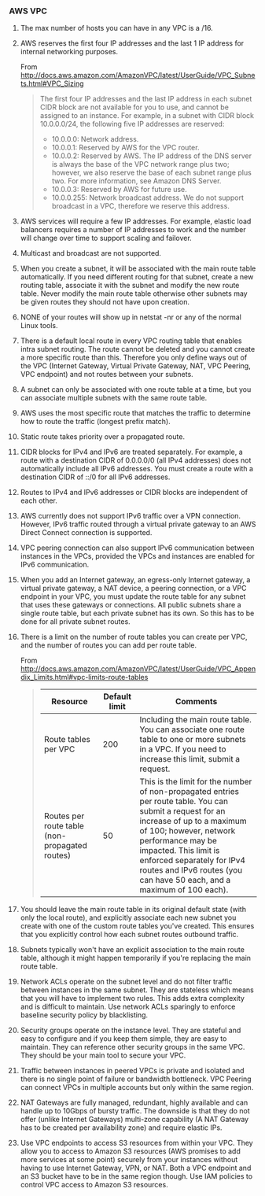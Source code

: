 ### AWS VPC

1. The max number of hosts you can have in any VPC is a /16. 

2. AWS reserves the first four IP addresses and the last 1 IP address for internal networking purposes. 

	From http://docs.aws.amazon.com/AmazonVPC/latest/UserGuide/VPC_Subnets.html#VPC_Sizing

	> The first four IP addresses and the last IP address in each subnet CIDR block are not available for you to use, and cannot be assigned to an instance. For example, in a subnet with CIDR block 10.0.0.0/24, the following five IP addresses are reserved:
	>
	>  * 10.0.0.0: Network address.
	>  * 10.0.0.1: Reserved by AWS for the VPC router.
	>  * 10.0.0.2: Reserved by AWS. The IP address of the DNS server is always the base of the VPC network range plus two; however, we  also reserve the base of each subnet range plus two. For more information, see Amazon DNS Server.
	>  * 10.0.0.3: Reserved by AWS for future use.
	>  * 10.0.0.255: Network broadcast address. We do not support broadcast in a VPC, therefore we reserve this address.

3. AWS services will require a few IP addresses. For example, elastic load balancers requires a number of IP addresses to work and the number will change over time to support scaling and failover.

4. Multicast and broadcast are not supported.

5. When you create a subnet, it will be associated with the main route table automatically. If you need different routing for that subnet, create a new routing table, associate it with the subnet and modify the new route table. Never modify the main route table otherwise other subnets may be given routes they should not have upon creation.

6. NONE of your routes will show up in netstat -nr or any of the normal Linux tools.

7. There is a default local route in every VPC routing table that enables intra subnet routing. The route cannot be deleted and you cannot create a more specific route than this. Therefore you only define ways out of the VPC (Internet Gateway, Virtual Private Gateway, NAT, VPC Peering, VPC endpoint) and not routes between your subnets.

8. A subnet can only be associated with one route table at a time, but you can associate multiple subnets with the same route table.

9. AWS uses the most specific route that matches the traffic to determine how to route the traffic (longest prefix match).

10. Static route takes priority over a propagated route.

11. CIDR blocks for IPv4 and IPv6 are treated separately. For example, a route with a destination CIDR of 0.0.0.0/0 (all IPv4 addresses) does not automatically include all IPv6 addresses. You must create a route with a destination CIDR of ::/0 for all IPv6 addresses.

12. Routes to IPv4 and IPv6 addresses or CIDR blocks are independent of each other.

13. AWS currently does not support IPv6 traffic over a VPN connection. However, IPv6 traffic routed through a virtual private gateway to an AWS Direct Connect connection is supported.

14. VPC peering connection can also support IPv6 communication between instances in the VPCs, provided the VPCs and instances are enabled for IPv6 communication.

15. When you add an Internet gateway, an egress-only Internet gateway, a virtual private gateway, a NAT device, a peering connection, or a VPC endpoint in your VPC, you must update the route table for any subnet that uses these gateways or connections. All public subnets share a single route table, but each private subnet has its own. So this has to be done for all private subnet routes.

16. There is a limit on the number of route tables you can create per VPC, and the number of routes you can add per route table. 

	From http://docs.aws.amazon.com/AmazonVPC/latest/UserGuide/VPC_Appendix_Limits.html#vpc-limits-route-tables

	> |Resource|Default limit|Comments|
	> |--------|-------------|--------|
	> |Route tables per VPC|200|Including the main route table. You can associate one route table to one or more subnets in a VPC. If you need to increase this limit, submit a request.|
	> |Routes per route table (non-propagated routes)|50|This is the limit for the number of non-propagated entries per route table. You can submit a request for an increase of up to a maximum of 100; however, network performance may be impacted. This limit is enforced separately for IPv4 routes and IPv6 routes (you can have 50 each, and a maximum of 100 each).|

17. You should leave the main route table in its original default state (with only the local route), and explicitly associate each new subnet you create with one of the custom route tables you've created. This ensures that you explicitly control how each subnet routes outbound traffic.

18. Subnets typically won't have an explicit association to the main route table, although it might happen temporarily if you're replacing the main route table.

19. Network ACLs operate on the subnet level and do not filter traffic between instances in the same subnet. They are stateless which means that you will have to implement two rules. This adds extra complexity and is difficult to maintain. Use network ACLs sparingly to enforce baseline security policy by blacklisting.

20. Security groups operate on the instance level. They are stateful and easy to configure and if you keep them simple, they are easy to maintain. They can reference other security groups in the same VPC. They should be your main tool to secure your VPC.

21. Traffic between instances in peered VPCs is private and isolated and there is no single point of failure or bandwidth bottleneck. VPC Peering can connect VPCs in multiple accounts but only within the same region.

22. NAT Gateways are fully managed, redundant, highly available and can handle up to 10Gbps of bursty traffic. The downside is that they do not offer (unlike Internet Gateways) multi-zone capability (A NAT Gateway has to be created per availability zone) and require elastic IPs.

23. Use VPC endpoints to access S3 resources from within your VPC. They allow you to access to Amazon S3 resources (AWS promises to add more services at some point) securely from your instances without having to use Internet Gateway, VPN, or NAT. Both a VPC endpoint and an S3 bucket have to be in the same region though. Use IAM policies to control VPC access to Amazon S3 resources.
